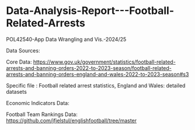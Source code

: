# Data-Analysis-Report---Football-Related-Arrests
 POL42540-App Data Wrangling and Vis.-2024/25 

Data Sources: 

Core Data: 
https://www.gov.uk/government/statistics/football-related-arrests-and-banning-orders-2022-to-2023-season/football-related-arrests-and-banning-orders-england-and-wales-2022-to-2023-season#s3 

Specific file : Football related arrest statistics, England and Wales: detailed datasets

Economic Indicators Data: 

Football Team Rankings Data: 
https://github.com/jfjelstul/englishfootball/tree/master


  



